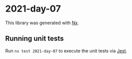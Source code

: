 # 2021-day-07

This library was generated with [Nx](https://nx.dev).

## Running unit tests

Run `nx test 2021-day-07` to execute the unit tests via [Jest](https://jestjs.io).
